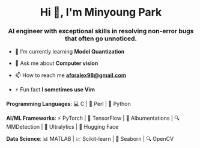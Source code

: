 <h1 align="center">Hi 👋, I'm Minyoung Park</h1>
<h3 align="center">AI engineer with exceptional skills in resolving non-error bugs that often go unnoticed.</h3>

- 🌱 I’m currently learning **Model Quantization**
- 💬 Ask me about **Computer vision**

- 📫 How to reach me **aforalex98@gmail.com**

- ⚡ Fun fact **I sometimes use Vim**

**Programming Languages**:
💻 C | 🐪 Perl | 🐍 Python  

**AI/ML Frameworks**:
⚡ PyTorch | 🧠 TensorFlow | 🌱 Albumentations | 🔍 MMDetection | 🚀 Ultralytics | 🤗 Hugging Face  

**Data Science**:
📊 MATLAB | 📈 Scikit-learn | 🌊 Seaborn | 🔍 OpenCV  
